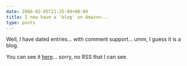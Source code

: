 ```yaml
---
date: 2006-02-05T21:25:00+00:00
title: I now have a 'blog' on Amazon...
type: posts
---
```

Well, I have dated entries... with comment support... umm, I guess it is a blog.

You can see it [here](http://www.amazon.com/gp/blog/id/AOD75JFKTGILE/ref=cm_arms_am_blog/103-5679311-0011846)... sorry, no RSS that I can see.
